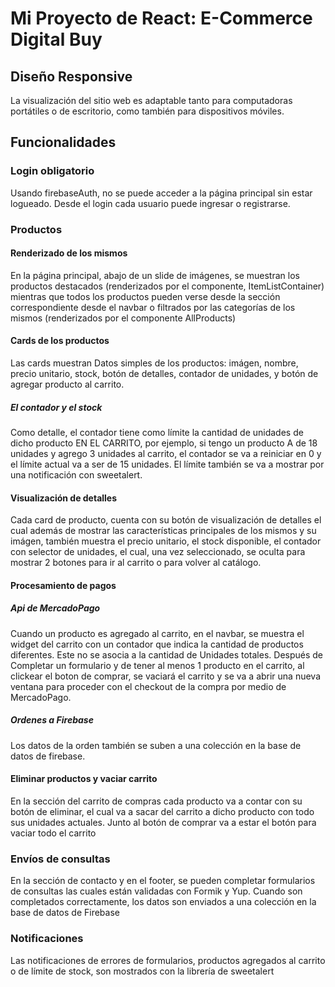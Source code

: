 # Mi Proyecto de React: E-Commerce Digital Buy

## Diseño Responsive

La visualización del sitio web es adaptable tanto para computadoras portátiles o de escritorio, como también para dispositivos móviles.



## Funcionalidades

### Login obligatorio

Usando firebaseAuth, no se puede acceder a la página principal sin estar logueado. Desde el login cada usuario puede ingresar o registrarse.


### Productos

#### Renderizado de los mismos

En la página principal, abajo de un slide de imágenes, se muestran los productos destacados (renderizados por el componente, ItemListContainer) mientras que todos los productos pueden verse desde la sección correspondiente desde el navbar o filtrados por las categorías de los mismos (renderizados por el componente AllProducts)


#### Cards de los productos

Las cards muestran Datos simples de los productos: imágen, nombre, precio unitario, stock, botón de detalles, contador de unidades, y botón de agregar producto al carrito.

##### El contador y el stock

Como detalle, el contador tiene como límite la cantidad de unidades de dicho producto EN EL CARRITO, por ejemplo, si tengo un producto A de 18 unidades y agrego 3 unidades al carrito, el contador se va a reiniciar en 0 y el límite actual va a ser de 15 unidades. El límite también se va a mostrar por una notificación con sweetalert.


#### Visualización de detalles

Cada card de producto, cuenta con su botón de visualización de detalles el cual además de mostrar las características principales de los mismos y su imágen, también muestra el precio unitario, el stock disponible, el contador con selector de unidades, el cual, una vez seleccionado, se oculta para mostrar 2 botones para ir al carrito o para volver al catálogo.



#### Procesamiento de pagos

##### Api de MercadoPago

Cuando un producto es agregado al carrito, en el navbar, se muestra el widget del carrito con un contador que indica la cantidad de productos diferentes. Este no se asocia a la cantidad de Unidades totales.
Después de Completar un formulario y de tener al menos 1 producto en el carrito, al clickear el boton de comprar, se vaciará el carrito y se va a abrir una nueva ventana para proceder con el checkout de la compra por medio de MercadoPago.

##### Ordenes a Firebase

Los datos de la orden también se suben a una colección en la base de datos de firebase.



#### Eliminar productos y vaciar carrito

En la sección del carrito de compras cada producto va a contar con su botón de eliminar, el cual va a sacar del carrito a dicho producto con todo sus unidades actuales.
Junto al botón de comprar va a estar el botón para vaciar todo el carrito




### Envíos de consultas

En la sección de contacto y en el footer, se pueden completar formularios de consultas las cuales están validadas con Formik y Yup. Cuando son completados correctamente, los datos son enviados a una colección en la base de datos de Firebase



### Notificaciones

Las notificaciones de errores de formularios, productos agregados al carrito o de límite de stock, son mostrados con la librería de sweetalert
